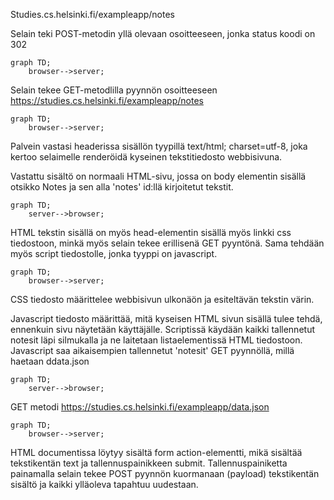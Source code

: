 Studies.cs.helsinki.fi/exampleapp/notes


Selain teki POST-metodin yllä olevaan osoitteeseen, jonka status koodi on 302
```mermaid
graph TD;
    browser-->server;
```

Selain tekee GET-metodlilla pyynnön osoitteeseen https://studies.cs.helsinki.fi/exampleapp/notes

```mermaid
graph TD;
    browser-->server;
```

Palvein vastasi headerissa sisällön tyypillä text/html; charset=utf-8, joka kertoo selaimelle renderöidä kyseinen tekstitiedosto webbisivuna.

Vastattu sisältö on normaali HTML-sivu, jossa on body elementin sisällä otsikko Notes ja sen alla 'notes' id:llä kirjoitetut tekstit.

```mermaid
graph TD;
    server-->browser;
```

HTML tekstin sisällä on myös head-elementin sisällä myös linkki css tiedostoon, minkä myös selain tekee erillisenä GET pyyntönä. Sama tehdään myös script tiedostolle, jonka tyyppi on javascript.

```mermaid
graph TD;
    browser-->server;
```

CSS tiedosto määrittelee webbisivun ulkonäön ja esiteltävän tekstin värin.

Javascript tiedosto määrittää, mitä kyseisen HTML sivun sisällä tulee tehdä, ennenkuin sivu näytetään käyttäjälle. Scriptissä käydään kaikki tallennetut notesit läpi silmukalla ja ne laitetaan listaelementissä HTML tiedostoon. Javascript saa aikaisempien tallennetut 'notesit' GET pyynnöllä, millä haetaan ddata.json

```mermaid
graph TD;
    server-->browser;
```

GET metodi https://studies.cs.helsinki.fi/exampleapp/data.json

```mermaid
graph TD;
    browser-->server;
```

HTML documentissa löytyy sisältä form action-elementti, mikä sisältää tekstikentän text ja tallennuspainikkeen submit. Tallennuspainiketta painamalla selain tekee POST pyynnön kuormanaan (payload) tekstikentän sisältö ja kaikki ylläoleva tapahtuu uudestaan.